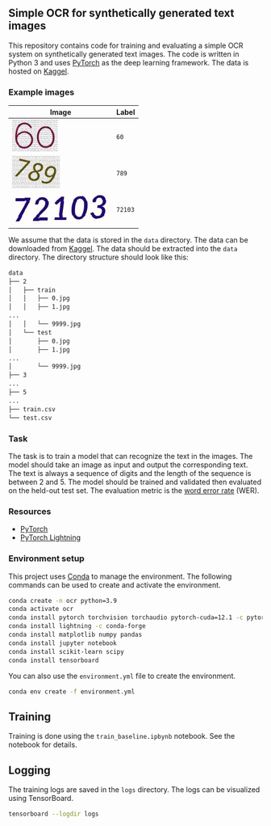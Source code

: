 ## Simple OCR for synthetically generated text images

This repository contains code for training and evaluating a simple OCR system on synthetically generated text images. The code is written in Python 3 and uses [PyTorch](https://pytorch.org/) as the deep learning framework. The data is hosted on [Kaggel](https://www.kaggle.com/competitions/physdl2023comp2/overview).

### Example images

| Image | Label |
| --- | --- |
| ![Image](./figures/60.jpg) | `60` |
| ![Image](./figures/789.jpg) | `789` |
| ![Image](./figures/72103.jpg) | `72103` |

We assume that the data is stored in the `data` directory. The data can be downloaded from [Kaggel](https://www.kaggle.com/competitions/physdl2023comp2/overview). The data should be extracted into the `data` directory. The directory structure should look like this:

```bash
data
├── 2
│   ├── train
│   │   ├── 0.jpg
│   │   ├── 1.jpg
...
│   │   └── 9999.jpg
│   └── test
│       ├── 0.jpg
│       ├── 1.jpg
...
│       └── 9999.jpg
├── 3
...
├── 5
...
├── train.csv
└── test.csv
```

### Task

The task is to train a model that can recognize the text in the images. The model should take an image as input and output the corresponding text. The text is always a sequence of digits and the length of the sequence is between 2 and 5. The model should be trained and validated then evaluated on the held-out test set. The evaluation metric is the [word error rate](https://en.wikipedia.org/wiki/Word_error_rate) (WER).

### Resources

- [PyTorch](https://pytorch.org/)
- [PyTorch Lightning](https://www.pytorchlightning.ai/)

### Environment setup

This project uses [Conda](https://docs.conda.io/en/latest/) to manage the environment. The following commands can be used to create and activate the environment.

```bash
conda create -n ocr python=3.9
conda activate ocr
conda install pytorch torchvision torchaudio pytorch-cuda=12.1 -c pytorch -c nvidia
conda install lightning -c conda-forge
conda install matplotlib numpy pandas
conda install jupyter notebook
conda install scikit-learn scipy
conda install tensorboard
```

You can also use the `environment.yml` file to create the environment.

```bash
conda env create -f environment.yml
```

## Training

Training is done using the `train_baseline.ipbynb` notebook. See the notebook for details.

## Logging

The training logs are saved in the `logs` directory. The logs can be visualized using TensorBoard.

```bash
tensorboard --logdir logs
```
